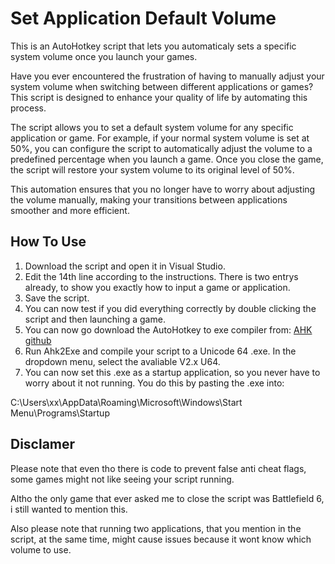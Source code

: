 # Set Application Default Volume

This is an AutoHotkey script that lets you automaticaly sets a specific system volume once you launch your games.

Have you ever encountered the frustration of having to manually adjust your system volume when switching between different applications or games? This script is designed to enhance your quality of life by automating this process.

The script allows you to set a default system volume for any specific application or game. For example, if your normal system volume is set at 50%, you can configure the script to automatically adjust the volume to a predefined percentage when you launch a game. Once you close the game, the script will restore your system volume to its original level of 50%.

This automation ensures that you no longer have to worry about adjusting the volume manually, making your transitions between applications smoother and more efficient.


## How To Use
1. Download the script and open it in Visual Studio.
2. Edit the 14th line according to the instructions. There is two entrys already, to show you exactly how to input a game or application.
3. Save the script.
4. You can now test if you did everything correctly by double clicking the script and then launching a game.
5. You can now go download the AutoHotkey to exe compiler from: [AHK github](https://github.com/AutoHotkey/Ahk2Exe)
6. Run Ahk2Exe and compile your script to a Unicode 64 .exe. In the dropdown menu, select the avaliable V2.x U64.
7. You can now set this .exe as a startup application, so you never have to worry about it not running.
You do this by pasting the .exe into:

C:\Users\xx\AppData\Roaming\Microsoft\Windows\Start Menu\Programs\Startup


## Disclamer
Please note that even tho there is code to prevent false anti cheat flags, some games might not like seeing your script running.

Altho the only game that ever asked me to close the script was Battlefield 6, i still wanted to mention this.

Also please note that running two applications, that you mention in the script, at the same time, might cause issues because it wont know which volume to use.
